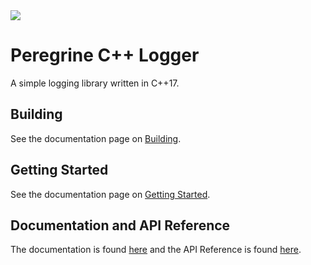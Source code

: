<img src="https://github.com/SarojKumar10/PeregrineCPPLogger/raw/master/logos/PergrineCPPLogger256x256.png">

# Peregrine C++ Logger

A simple logging library written in C++17.

## Building

See the documentation page on [Building](https://peregrinecpplogger.readthedocs.io/en/latest/Building.html).

## Getting Started

See the documentation page on [Getting Started](https://peregrinecpplogger.readthedocs.io/en/latest/GettingStarted.html).

## Documentation and API Reference

The documentation is found [here](https://peregrinecpplogger.readthedocs.io/en/latest/) and
the API Reference is found [here](https://peregrinecpplogger.readthedocs.io/en/latest/APIReference.html).
